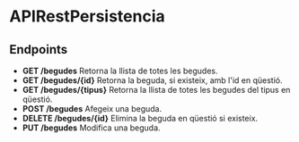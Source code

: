 # APIRestPersistencia
## Endpoints

- **GET /begudes** Retorna la llista de totes les begudes.
- **GET /begudes/{id}** Retorna la beguda, si existeix, amb l'id en qüestió.
- **GET /begudes/{tipus}** Retorna la llista de totes les begudes del tipus en qüestió.
- **POST /begudes** Afegeix una beguda.
- **DELETE /begudes/{id}** Elimina la beguda en qüestió si existeix.
- **PUT /begudes** Modifica una beguda.
